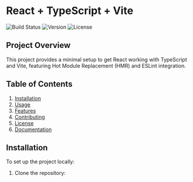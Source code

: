 # React + TypeScript + Vite

![Build Status](https://img.shields.io/github/workflow/status/username/repository/Build)
![Version](https://img.shields.io/github/package-json/v/username/repository)
![License](https://img.shields.io/github/license/username/repository)

## Project Overview

This project provides a minimal setup to get React working with TypeScript and Vite, featuring Hot Module Replacement (HMR) and ESLint integration.

## Table of Contents

1. [Installation](#installation)
2. [Usage](#usage)
3. [Features](#features)
4. [Contributing](#contributing)
5. [License](#license)
6. [Documentation](#documentation)

## Installation

To set up the project locally:

1. Clone the repository: